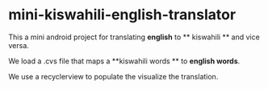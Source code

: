 # mini-kiswahili-english-translator

This a mini android project for translating **english** to ** kiswahili ** and vice versa. 

We load a .cvs file that maps a **kiswahili words ** to **english words**.

We use a recyclerview to populate the visualize the translation. 

